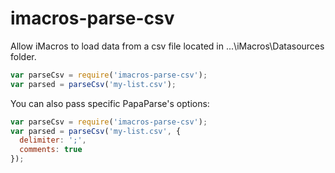 # imacros-parse-csv
Allow iMacros to load data from a csv file located in ...\iMacros\Datasources folder.

```javascript
var parseCsv = require('imacros-parse-csv');
var parsed = parseCsv('my-list.csv');
```

You can also pass specific PapaParse's options:

```javascript
var parseCsv = require('imacros-parse-csv');
var parsed = parseCsv('my-list.csv', {
  delimiter: ';',
  comments: true
});
```
